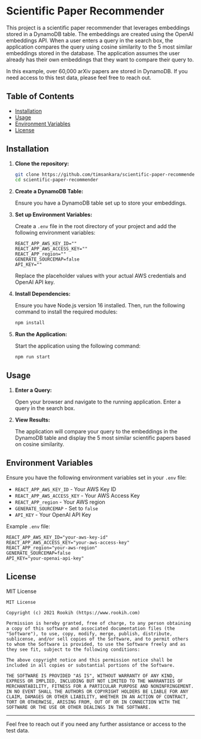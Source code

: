 # Scientific Paper Recommender

This project is a scientific paper recommender that leverages embeddings stored in a DynamoDB table. The embeddings are created using the OpenAI embeddings API. When a user enters a query in the search box, the application compares the query using cosine similarity to the 5 most similar embeddings stored in the database. The application assumes the user already has their own embeddings that they want to compare their query to.

In this example, over 60,000 arXiv papers are stored in DynamoDB. If you need access to this test data, please feel free to reach out.

## Table of Contents

- [Installation](#installation)
- [Usage](#usage)
- [Environment Variables](#environment-variables)
- [License](#license)

## Installation

1. **Clone the repository:**

   ```bash
   git clone https://github.com/timsankara/scientific-paper-recommender.git
   cd scientific-paper-recommender
   ```

2. **Create a DynamoDB Table:**

   Ensure you have a DynamoDB table set up to store your embeddings.

3. **Set up Environment Variables:**

   Create a `.env` file in the root directory of your project and add the following environment variables:

   ```plaintext
   REACT_APP_AWS_KEY_ID=""
   REACT_APP_AWS_ACCESS_KEY=""
   REACT_APP_region=""
   GENERATE_SOURCEMAP=false
   API_KEY=""
   ```

   Replace the placeholder values with your actual AWS credentials and OpenAI API key.

4. **Install Dependencies:**

   Ensure you have Node.js version 16 installed. Then, run the following command to install the required modules:

   ```bash
   npm install
   ```

5. **Run the Application:**

   Start the application using the following command:

   ```bash
   npm run start
   ```

## Usage

1. **Enter a Query:**

   Open your browser and navigate to the running application. Enter a query in the search box.

2. **View Results:**

   The application will compare your query to the embeddings in the DynamoDB table and display the 5 most similar scientific papers based on cosine similarity.

## Environment Variables

Ensure you have the following environment variables set in your `.env` file:

- `REACT_APP_AWS_KEY_ID` - Your AWS Key ID
- `REACT_APP_AWS_ACCESS_KEY` - Your AWS Access Key
- `REACT_APP_region` - Your AWS region
- `GENERATE_SOURCEMAP` - Set to `false`
- `API_KEY` - Your OpenAI API Key

Example `.env` file:

```plaintext
REACT_APP_AWS_KEY_ID="your-aws-key-id"
REACT_APP_AWS_ACCESS_KEY="your-aws-access-key"
REACT_APP_region="your-aws-region"
GENERATE_SOURCEMAP=false
API_KEY="your-openai-api-key"
```

## License

MIT License

```
MIT License

Copyright (c) 2021 Rookih (https://www.rookih.com)

Permission is hereby granted, free of charge, to any person obtaining a copy of this software and associated documentation files (the "Software"), to use, copy, modify, merge, publish, distribute, sublicense, and/or sell copies of the Software, and to permit others to whom the Software is provided, to use the Software freely and as they see fit, subject to the following conditions:

The above copyright notice and this permission notice shall be included in all copies or substantial portions of the Software.

THE SOFTWARE IS PROVIDED "AS IS", WITHOUT WARRANTY OF ANY KIND, EXPRESS OR IMPLIED, INCLUDING BUT NOT LIMITED TO THE WARRANTIES OF MERCHANTABILITY, FITNESS FOR A PARTICULAR PURPOSE AND NONINFRINGEMENT. IN NO EVENT SHALL THE AUTHORS OR COPYRIGHT HOLDERS BE LIABLE FOR ANY CLAIM, DAMAGES OR OTHER LIABILITY, WHETHER IN AN ACTION OF CONTRACT, TORT OR OTHERWISE, ARISING FROM, OUT OF OR IN CONNECTION WITH THE SOFTWARE OR THE USE OR OTHER DEALINGS IN THE SOFTWARE.
```

---

Feel free to reach out if you need any further assistance or access to the test data.